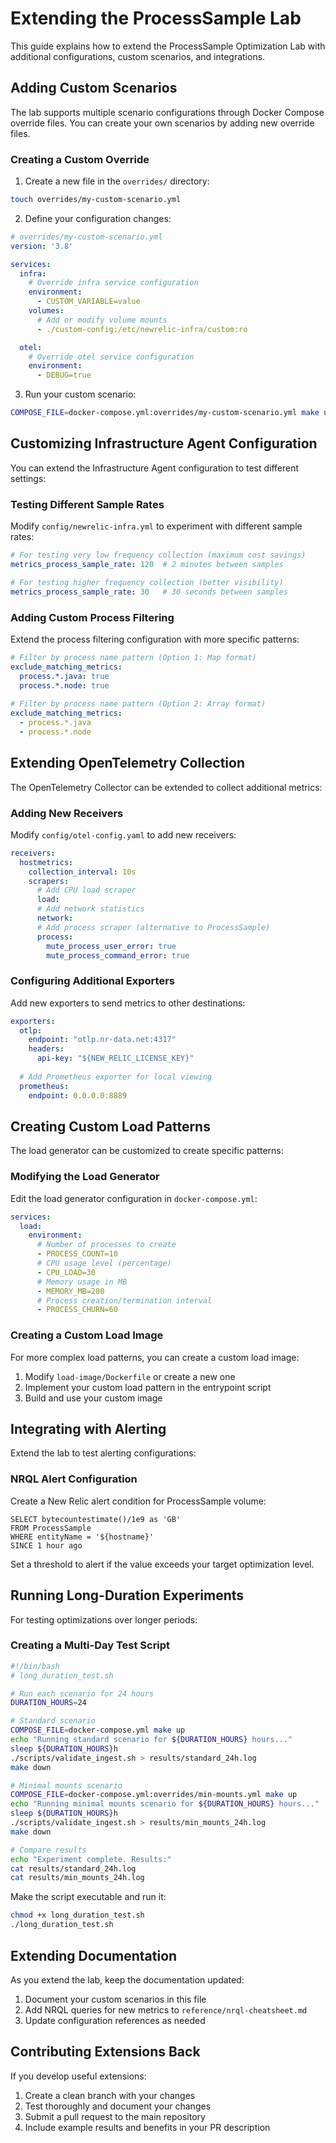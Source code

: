 # Extending the ProcessSample Lab

This guide explains how to extend the ProcessSample Optimization Lab with additional configurations, custom scenarios, and integrations.

## Adding Custom Scenarios

The lab supports multiple scenario configurations through Docker Compose override files. You can create your own scenarios by adding new override files.

### Creating a Custom Override

1. Create a new file in the `overrides/` directory:

```bash
touch overrides/my-custom-scenario.yml
```

2. Define your configuration changes:

```yaml
# overrides/my-custom-scenario.yml
version: '3.8'

services:
  infra:
    # Override infra service configuration
    environment:
      - CUSTOM_VARIABLE=value
    volumes:
      # Add or modify volume mounts
      - ./custom-config:/etc/newrelic-infra/custom:ro

  otel:
    # Override otel service configuration
    environment:
      - DEBUG=true
```

3. Run your custom scenario:

```bash
COMPOSE_FILE=docker-compose.yml:overrides/my-custom-scenario.yml make up
```

## Customizing Infrastructure Agent Configuration

You can extend the Infrastructure Agent configuration to test different settings:

### Testing Different Sample Rates

Modify `config/newrelic-infra.yml` to experiment with different sample rates:

```yaml
# For testing very low frequency collection (maximum cost savings)
metrics_process_sample_rate: 120  # 2 minutes between samples

# For testing higher frequency collection (better visibility)
metrics_process_sample_rate: 30   # 30 seconds between samples
```

### Adding Custom Process Filtering

Extend the process filtering configuration with more specific patterns:

```yaml
# Filter by process name pattern (Option 1: Map format)
exclude_matching_metrics:
  process.*.java: true
  process.*.node: true
  
# Filter by process name pattern (Option 2: Array format)
exclude_matching_metrics:
  - process.*.java
  - process.*.node
```

## Extending OpenTelemetry Collection

The OpenTelemetry Collector can be extended to collect additional metrics:

### Adding New Receivers

Modify `config/otel-config.yaml` to add new receivers:

```yaml
receivers:
  hostmetrics:
    collection_interval: 10s
    scrapers:
      # Add CPU load scraper
      load:
      # Add network statistics
      network:
      # Add process scraper (alternative to ProcessSample)
      process:
        mute_process_user_error: true
        mute_process_command_error: true
```

### Configuring Additional Exporters

Add new exporters to send metrics to other destinations:

```yaml
exporters:
  otlp:
    endpoint: "otlp.nr-data.net:4317"
    headers:
      api-key: "${NEW_RELIC_LICENSE_KEY}"
  
  # Add Prometheus exporter for local viewing
  prometheus:
    endpoint: 0.0.0.0:8889
```

## Creating Custom Load Patterns

The load generator can be customized to create specific patterns:

### Modifying the Load Generator

Edit the load generator configuration in `docker-compose.yml`:

```yaml
services:
  load:
    environment:
      # Number of processes to create
      - PROCESS_COUNT=10
      # CPU usage level (percentage)
      - CPU_LOAD=30
      # Memory usage in MB
      - MEMORY_MB=200
      # Process creation/termination interval
      - PROCESS_CHURN=60
```

### Creating a Custom Load Image

For more complex load patterns, you can create a custom load image:

1. Modify `load-image/Dockerfile` or create a new one
2. Implement your custom load pattern in the entrypoint script
3. Build and use your custom image

## Integrating with Alerting

Extend the lab to test alerting configurations:

### NRQL Alert Configuration

Create a New Relic alert condition for ProcessSample volume:

```
SELECT bytecountestimate()/1e9 as 'GB' 
FROM ProcessSample 
WHERE entityName = '${hostname}' 
SINCE 1 hour ago
```

Set a threshold to alert if the value exceeds your target optimization level.

## Running Long-Duration Experiments

For testing optimizations over longer periods:

### Creating a Multi-Day Test Script

```bash
#!/bin/bash
# long_duration_test.sh

# Run each scenario for 24 hours
DURATION_HOURS=24

# Standard scenario
COMPOSE_FILE=docker-compose.yml make up
echo "Running standard scenario for ${DURATION_HOURS} hours..."
sleep ${DURATION_HOURS}h
./scripts/validate_ingest.sh > results/standard_24h.log
make down

# Minimal mounts scenario
COMPOSE_FILE=docker-compose.yml:overrides/min-mounts.yml make up
echo "Running minimal mounts scenario for ${DURATION_HOURS} hours..."
sleep ${DURATION_HOURS}h
./scripts/validate_ingest.sh > results/min_mounts_24h.log
make down

# Compare results
echo "Experiment complete. Results:"
cat results/standard_24h.log
cat results/min_mounts_24h.log
```

Make the script executable and run it:

```bash
chmod +x long_duration_test.sh
./long_duration_test.sh
```

## Extending Documentation

As you extend the lab, keep the documentation updated:

1. Document your custom scenarios in this file
2. Add NRQL queries for new metrics to `reference/nrql-cheatsheet.md`
3. Update configuration references as needed

## Contributing Extensions Back

If you develop useful extensions:

1. Create a clean branch with your changes
2. Test thoroughly and document your changes
3. Submit a pull request to the main repository
4. Include example results and benefits in your PR description